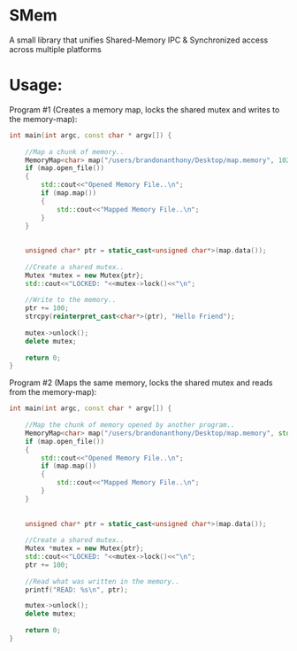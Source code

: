 # SMem
A small library that unifies Shared-Memory IPC &amp; Synchronized access across multiple platforms


# Usage:


Program #1 (Creates a memory map, locks the shared mutex and writes to the memory-map):
````C++
int main(int argc, const char * argv[]) {
    
    //Map a chunk of memory..
    MemoryMap<char> map("/users/brandonanthony/Desktop/map.memory", 1024, std::ios::in | std::ios::out);
    if (map.open_file())
    {
        std::cout<<"Opened Memory File..\n";
        if (map.map())
        {
            std::cout<<"Mapped Memory File..\n";
        }
    }
    
    
    unsigned char* ptr = static_cast<unsigned char*>(map.data());
    
    //Create a shared mutex..
    Mutex *mutex = new Mutex{ptr};
    std::cout<<"LOCKED: "<<mutex->lock()<<"\n";
    
    //Write to the memory..
    ptr += 100;
    strcpy(reinterpret_cast<char*>(ptr), "Hello Friend");
    
    mutex->unlock();
    delete mutex;
    
    return 0;
}
````


Program #2 (Maps the same memory, locks the shared mutex and reads from the memory-map):
````C++
int main(int argc, const char * argv[]) {
    
    //Map the chunk of memory opened by another program..
    MemoryMap<char> map("/users/brandonanthony/Desktop/map.memory", std::ios::in | std::ios::out);
    if (map.open_file())
    {
        std::cout<<"Opened Memory File..\n";
        if (map.map())
        {
            std::cout<<"Mapped Memory File..\n";
        }
    }
    
    
    unsigned char* ptr = static_cast<unsigned char*>(map.data());
    
    //Create a shared mutex..
    Mutex *mutex = new Mutex{ptr};
    std::cout<<"LOCKED: "<<mutex->lock()<<"\n";
    ptr += 100;
    
    //Read what was written in the memory..
    printf("READ: %s\n", ptr);

    mutex->unlock();
    delete mutex;
    
    return 0;
}
